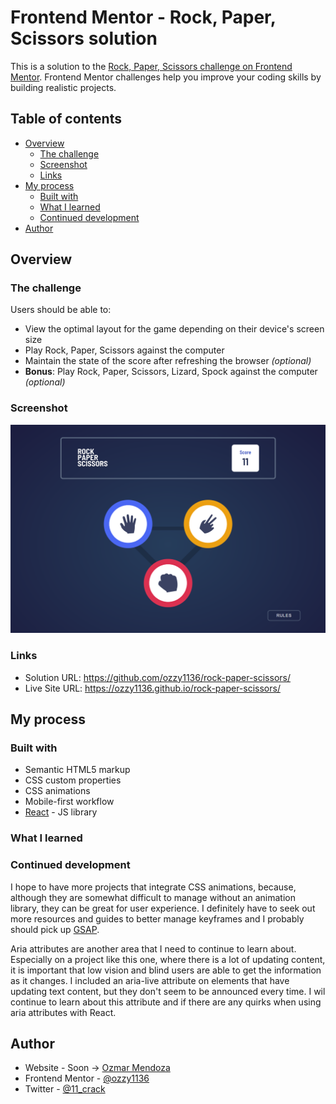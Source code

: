 # Frontend Mentor - Rock, Paper, Scissors solution

This is a solution to the [Rock, Paper, Scissors challenge on Frontend Mentor](https://www.frontendmentor.io/challenges/rock-paper-scissors-game-pTgwgvgH). Frontend Mentor challenges help you improve your coding skills by building realistic projects.

## Table of contents

-   [Overview](#overview)
    -   [The challenge](#the-challenge)
    -   [Screenshot](#screenshot)
    -   [Links](#links)
-   [My process](#my-process)
    -   [Built with](#built-with)
    -   [What I learned](#what-i-learned)
    -   [Continued development](#continued-development)
-   [Author](#author)

## Overview

### The challenge

Users should be able to:

-   View the optimal layout for the game depending on their device's screen size
-   Play Rock, Paper, Scissors against the computer
-   Maintain the state of the score after refreshing the browser _(optional)_
-   **Bonus**: Play Rock, Paper, Scissors, Lizard, Spock against the computer _(optional)_

### Screenshot

![Screenshot of the live site](./screenshot.png)

### Links

-   Solution URL: https://github.com/ozzy1136/rock-paper-scissors/
-   Live Site URL: https://ozzy1136.github.io/rock-paper-scissors/

## My process

### Built with

-   Semantic HTML5 markup
-   CSS custom properties
-   CSS animations
-   Mobile-first workflow
-   [React](https://reactjs.org/) - JS library

### What I learned

<!-- TODO -->

### Continued development

I hope to have more projects that integrate CSS animations, because, although they are somewhat difficult to manage without an animation library, they can be great for user experience. I definitely have to seek out more resources and guides to better manage keyframes and I probably should pick up [GSAP](https://greensock.com/gsap/).

Aria attributes are another area that I need to continue to learn about. Especially on a project like this one, where there is a lot of updating content, it is important that low vision and blind users are able to get the information as it changes. I included an aria-live attribute on elements that have updating text content, but they don't seem to be announced every time. I wil continue to learn about this attribute and if there are any quirks when using aria attributes with React.

## Author

-   Website - Soon &#8594; [Ozmar Mendoza](https://ozzy1136.github.io)
-   Frontend Mentor - [@ozzy1136](https://www.frontendmentor.io/profile/ozzy1136)
-   Twitter - [@11_crack](https://www.twitter.com/11_crack)
